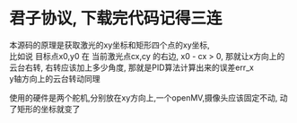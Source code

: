 # 君子协议, 下载完代码记得三连
本源码的原理是获取激光的xy坐标和矩形四个点的xy坐标,   
比如说 目标点x0,y0 在 当前激光点cx,cy 的右边, x0 - cx > 0, 那就让x方向上的云台右转, 右转应该加上多少角度, 那就是PID算法计算出来的误差err_x  
y轴方向上的云台转动同理

使用的硬件是两个舵机,分别放在xy方向上,一个openMV,摄像头应该固定不动, 动了矩形的坐标就变了
